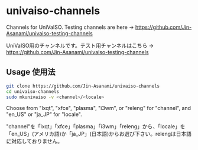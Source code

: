 # univaiso-channels
Channels for UniVaISO. Testing channels are here -> https://github.com/Jin-Asanami/univaiso-testing-channels

UniVaISO用のチャンネルです。テスト用チャンネルはこちら → https://github.com/Jin-Asanami/univaiso-testing-channels

## Usage 使用法
```bash
git clone https://github.com/Jin-Asanami/univaiso-channels
cd univaiso-channels
sudo mkunivaiso -v <channel>/<locale>
```

Choose from "lxqt", "xfce", "plasma", "i3wm", or "releng" for "channel", and "en_US" or "ja_JP" for "locale".

"channel"を「lxqt」「xfce」「plasma」「i3wm」「releng」から、「locale」を「en_US」(アメリカ語)か「ja_JP」(日本語)からお選び下さい。relengは日本語に対応しておりません。
